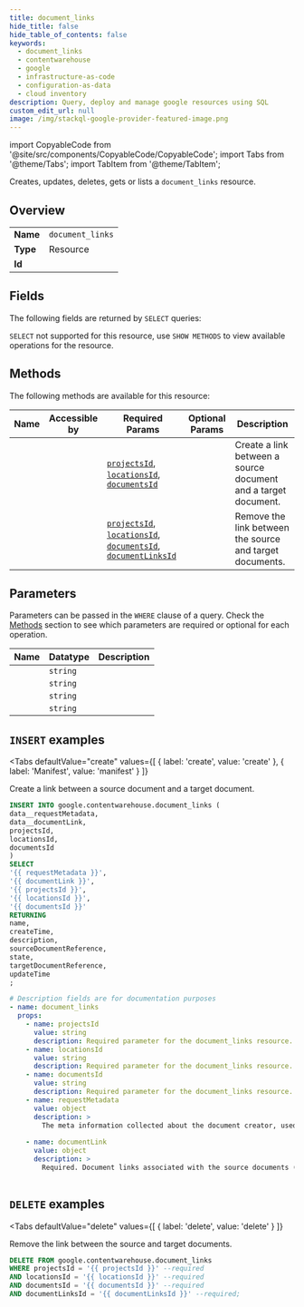 ```yaml
--- 
title: document_links
hide_title: false
hide_table_of_contents: false
keywords:
  - document_links
  - contentwarehouse
  - google
  - infrastructure-as-code
  - configuration-as-data
  - cloud inventory
description: Query, deploy and manage google resources using SQL
custom_edit_url: null
image: /img/stackql-google-provider-featured-image.png
---
```


import CopyableCode from '@site/src/components/CopyableCode/CopyableCode';
import Tabs from '@theme/Tabs';
import TabItem from '@theme/TabItem';

Creates, updates, deletes, gets or lists a <code>document_links</code> resource.

## Overview
<table><tbody>
<tr><td><b>Name</b></td><td><code>document_links</code></td></tr>
<tr><td><b>Type</b></td><td>Resource</td></tr>
<tr><td><b>Id</b></td><td><CopyableCode code="google.contentwarehouse.document_links" /></td></tr>
</tbody></table>

## Fields

The following fields are returned by `SELECT` queries:

`SELECT` not supported for this resource, use `SHOW METHODS` to view available operations for the resource.


## Methods

The following methods are available for this resource:

<table>
<thead>
    <tr>
    <th>Name</th>
    <th>Accessible by</th>
    <th>Required Params</th>
    <th>Optional Params</th>
    <th>Description</th>
    </tr>
</thead>
<tbody>
<tr>
    <td><a href="#create"><CopyableCode code="create" /></a></td>
    <td><CopyableCode code="insert" /></td>
    <td><a href="#parameter-projectsId"><code>projectsId</code></a>, <a href="#parameter-locationsId"><code>locationsId</code></a>, <a href="#parameter-documentsId"><code>documentsId</code></a></td>
    <td></td>
    <td>Create a link between a source document and a target document.</td>
</tr>
<tr>
    <td><a href="#delete"><CopyableCode code="delete" /></a></td>
    <td><CopyableCode code="delete" /></td>
    <td><a href="#parameter-projectsId"><code>projectsId</code></a>, <a href="#parameter-locationsId"><code>locationsId</code></a>, <a href="#parameter-documentsId"><code>documentsId</code></a>, <a href="#parameter-documentLinksId"><code>documentLinksId</code></a></td>
    <td></td>
    <td>Remove the link between the source and target documents.</td>
</tr>
</tbody>
</table>

## Parameters

Parameters can be passed in the `WHERE` clause of a query. Check the [Methods](#methods) section to see which parameters are required or optional for each operation.

<table>
<thead>
    <tr>
    <th>Name</th>
    <th>Datatype</th>
    <th>Description</th>
    </tr>
</thead>
<tbody>
<tr id="parameter-documentLinksId">
    <td><CopyableCode code="documentLinksId" /></td>
    <td><code>string</code></td>
    <td></td>
</tr>
<tr id="parameter-documentsId">
    <td><CopyableCode code="documentsId" /></td>
    <td><code>string</code></td>
    <td></td>
</tr>
<tr id="parameter-locationsId">
    <td><CopyableCode code="locationsId" /></td>
    <td><code>string</code></td>
    <td></td>
</tr>
<tr id="parameter-projectsId">
    <td><CopyableCode code="projectsId" /></td>
    <td><code>string</code></td>
    <td></td>
</tr>
</tbody>
</table>

## `INSERT` examples

<Tabs
    defaultValue="create"
    values={[
        { label: 'create', value: 'create' },
        { label: 'Manifest', value: 'manifest' }
    ]}
>
<TabItem value="create">

Create a link between a source document and a target document.

```sql
INSERT INTO google.contentwarehouse.document_links (
data__requestMetadata,
data__documentLink,
projectsId,
locationsId,
documentsId
)
SELECT 
'{{ requestMetadata }}',
'{{ documentLink }}',
'{{ projectsId }}',
'{{ locationsId }}',
'{{ documentsId }}'
RETURNING
name,
createTime,
description,
sourceDocumentReference,
state,
targetDocumentReference,
updateTime
;
```
</TabItem>
<TabItem value="manifest">

```yaml
# Description fields are for documentation purposes
- name: document_links
  props:
    - name: projectsId
      value: string
      description: Required parameter for the document_links resource.
    - name: locationsId
      value: string
      description: Required parameter for the document_links resource.
    - name: documentsId
      value: string
      description: Required parameter for the document_links resource.
    - name: requestMetadata
      value: object
      description: >
        The meta information collected about the document creator, used to enforce access control for the service.
        
    - name: documentLink
      value: object
      description: >
        Required. Document links associated with the source documents (source_document_id).
        
```
</TabItem>
</Tabs>


## `DELETE` examples

<Tabs
    defaultValue="delete"
    values={[
        { label: 'delete', value: 'delete' }
    ]}
>
<TabItem value="delete">

Remove the link between the source and target documents.

```sql
DELETE FROM google.contentwarehouse.document_links
WHERE projectsId = '{{ projectsId }}' --required
AND locationsId = '{{ locationsId }}' --required
AND documentsId = '{{ documentsId }}' --required
AND documentLinksId = '{{ documentLinksId }}' --required;
```
</TabItem>
</Tabs>
